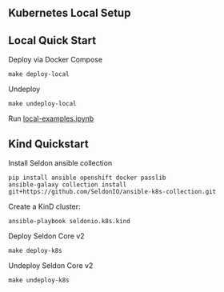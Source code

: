 ## Kubernetes Local Setup

## Local Quick Start

Deploy via Docker Compose

```
make deploy-local
```

Undeploy

```
make undeploy-local
```

Run [local-examples.ipynb](sample/local-examples.ipynb)

## Kind Quickstart

Install Seldon ansible collection

```
pip install ansible openshift docker passlib
ansible-galaxy collection install git+https://github.com/SeldonIO/ansible-k8s-collection.git
```

Create a KinD cluster:

```
ansible-playbook seldonio.k8s.kind
```

Deploy Seldon Core v2

```
make deploy-k8s
```

Undeploy Seldon Core v2

```
make undeploy-k8s
```

